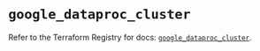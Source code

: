 # `google_dataproc_cluster`

Refer to the Terraform Registry for docs: [`google_dataproc_cluster`](https://registry.terraform.io/providers/hashicorp/google/5.31.1/docs/resources/dataproc_cluster).
